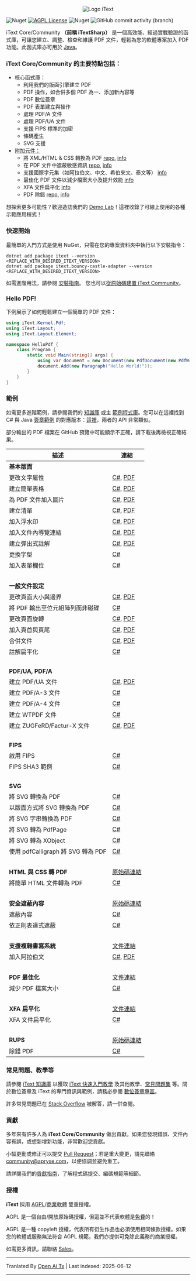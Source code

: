 <p align="center">
    <img src="https://raw.githubusercontent.com/itext/itext-dotnet/develop/assets/iText_Logo_Small.png" alt="Logo iText">
</p>

![Nuget](https://img.shields.io/nuget/v/itext7)
[![AGPL License](https://img.shields.io/badge/license-AGPL-blue.svg)](https://github.com/itext/itext7/blob/master/LICENSE.md)
![Nuget](https://img.shields.io/nuget/dt/itext7)
![GitHub commit activity (branch)](https://img.shields.io/github/commit-activity/m/itext/itext7-dotnet)

iText Core/Community **（前稱 iTextSharp）** 是一個高效能、經過實戰驗證的函式庫，可讓您建立、調整、檢查和維護 PDF 文件，輕鬆為您的軟體專案加入 PDF 功能。此函式庫亦可用於 [Java](https://github.com/itext/itext7)。

### iText Core/Community 的主要特點包括：

* 核心函式庫：
    * 利用我們的版面引擎建立 PDF
    * PDF 操作，如合併多個 PDF 為一、添加新內容等
    * PDF 數位簽章
    * PDF 表單建立與操作
    * 處理 PDF/A 文件
    * 處理 PDF/UA 文件
    * 支援 FIPS 標準的加密
    * 條碼產生
    * SVG 支援
* [附加元件：][all products]
    * 將 XML/HTML & CSS 轉換為 PDF [repo][pdfhtml], [info][pdfhtmlproduct]
    * 在 PDF 文件中遮蔽敏感資訊 [repo][pdfsweep], [info][pdfsweepproduct]
    * 支援國際字元集（如阿拉伯文、中文、希伯來文、泰文等） [info][calligraph]
    * 最佳化 PDF 文件以減少檔案大小及提升效能 [info][optimizer]
    * XFA 文件扁平化 [info][xfa]
    * PDF 除錯 [repo][rups], [info][rupsproduct]

想探索更多可能性？歡迎造訪我們的 [Demo Lab](https://itextpdf.com/demos)！這裡收錄了可線上使用的各種示範應用程式！

### 快速開始

最簡單的入門方式是使用 NuGet，只需在您的專案資料夾中執行以下安裝指令：

```shell
dotnet add package itext --version <REPLACE_WITH_DESIRED_ITEXT_VERSION>
dotnet add package itext.bouncy-castle-adapter --version <REPLACE_WITH_DESIRED_ITEXT_VERSION>
```

如需進階用法，請參閱
[安裝指南](https://kb.itextpdf.com/home/it7kb/installation-guidelines)。
您也可以[從原始碼建置 iText Community][building]。

### Hello PDF!

下例展示了如何輕鬆建立一個簡單的 PDF 文件：

```csharp
using iText.Kernel.Pdf;
using iText.Layout;
using iText.Layout.Element;

namespace HelloPdf {
    class Program {
        static void Main(string[] args) {
            using var document = new Document(new PdfDocument(new PdfWriter("helloworld-pdf.pdf")));
            document.Add(new Paragraph("Hello World!"));
        }
    }
}
```

### 範例

如需更多進階範例，請參閱我們的 [知識庫](https://kb.itextpdf.com/home/it7kb/examples) 或主 [範例程式庫](https://github.com/itext/i7ns-samples)。您可以在這裡找到 C# 與 Java [簽章範例](https://github.com/itext/i7js-signing-examples) 的對應版本：[這裡](https://github.com/itext/itext-publications-samples-dotnet/tree/develop/itext/itext.publications)，兩者的 API 非常類似。

部分輸出的 PDF 檔案在 GitHub 預覽中可能顯示不正確，請下載後再檢視正確結果。

| 描述                                      | 連結                                                                                                                                                                                                                                                                                                   |
|--------------------------------------------|--------------------------------------------------------------------------------------------------------------------------------------------------------------------------------------------------------------------------------------------------------------------------------------------------------|
| **基本版面**                               |                                                                                                                                                                                                                                                                                                        |
| 更改文字屬性                               | [C#](https://github.com/itext/itext-publications-samples-dotnet/blob/master/itext/itext.samples/itext/samples/sandbox/layout/ParagraphTextWithStyle.cs), [PDF](https://github.com/itext/itext-publications-samples-dotnet/blob/master/itext/itext.samples/cmpfiles/sandbox/layout/cmp_paragraphTextWithStyle.pdf)                                |
| 建立簡單表格                               | [C#](https://github.com/itext/itext-publications-samples-dotnet/blob/master/itext/itext.samples/itext/samples/sandbox/tables/SimpleTable9.cs),  [PDF](https://github.com/itext/itext-publications-samples-dotnet/blob/master/itext/itext.samples/cmpfiles/sandbox/tables/cmp_simple_table9.pdf)                                                  |
| 為 PDF 文件加入圖片                        | [C#](https://github.com/itext/itext-publications-samples-dotnet/blob/master/itext/itext.samples/itext/samples/sandbox/images/MultipleImages.cs), [PDF](https://github.com/itext/itext-publications-samples-dotnet/blob/master/itext/itext.samples/cmpfiles/sandbox/images/cmp_multiple_images.pdf)                                               |
| 建立清單                                   | [C#](https://github.com/itext/itext-publications-samples-dotnet/blob/master/itext/itext.samples/itext/samples/sandbox/objects/NestedLists.cs), [PDF](https://github.com/itext/itext-publications-samples-dotnet/blob/master/itext/itext.samples/cmpfiles/sandbox/objects/cmp_nested_list.pdf)                                                    |                                                                                                                                                                                                      
| 加入浮水印                                 | [C#](https://github.com/itext/itext-publications-samples-dotnet/blob/master/itext/itext.samples/itext/samples/sandbox/events/Watermarking.cs),  [PDF](https://github.com/itext/itext-publications-samples-dotnet/blob/master/itext/itext.samples/cmpfiles/sandbox/events/cmp_watermarkings.pdf)                                                  |
| 加入文件內導覽連結                         | [C#](https://github.com/itext/itext-publications-samples-dotnet/blob/master/itext/itext.samples/itext/samples/sandbox/annotations/AddLinkAnnotation5.cs),  [PDF](https://github.com/itext/itext-publications-samples-dotnet/blob/master/itext/itext.samples/cmpfiles/sandbox/annotations/cmp_add_link_annotation5.pdf)                           |
| 建立彈出式註解                             | [C#](https://github.com/itext/itext-publications-samples-dotnet/blob/master/itext/itext.samples/itext/samples/sandbox/annotations/MovePopup.cs),  [PDF](https://github.com/itext/itext-publications-samples-dotnet/blob/master/itext/itext.samples/cmpfiles/sandbox/annotations/cmp_move_popup.pdf)                                              |
| 更換字型                                   | [C#](https://github.com/itext/itext-publications-samples-dotnet/blob/master/itext/itext.samples/itext/samples/sandbox/layout/ParagraphTextWithStyle.cs)                                                                                                                                                                     |
| 加入表單欄位                               | [C#](https://kb.itextpdf.com/home/it7kb/examples/forms-in-itext-core-8-0-0)                                                                                                                                                                                                                            |
 <br>                                       |                                                                                                                                                                                                                                                                                                        |
| **一般文件設定**                           |                                                                                                                                                                                                                                                                                                        |
| 更改頁面大小與邊界                         | [C#](https://github.com/itext/itext-publications-samples-dotnet/blob/master/itext/itext.samples/itext/samples/sandbox/layout/PageSizeAndMargins.cs),  [PDF](https://github.com/itext/itext-publications-samples-dotnet/blob/master/itext/itext.samples/cmpfiles/sandbox/layout/cmp_pageSizeAndMargins.pdf)                                       |
| 將 PDF 輸出至位元組陣列而非磁碟           | [C#](https://stackoverflow.com/a/67411657/10015628)                                                                                                                                                                                                                                                    |
| 更改頁面旋轉                               | [C#](https://github.com/itext/itext-publications-samples-dotnet/blob/master/itext/itext.samples/itext/samples/sandbox/events/PageRotation.cs),  [PDF](https://github.com/itext/itext-publications-samples-dotnet/blob/master/itext/itext.samples/cmpfiles/sandbox/events/cmp_page_rotation.pdf)                                                  |
| 加入頁首與頁尾                             | [C#](https://github.com/itext/itext-publications-samples-dotnet/blob/master/itext/itext.samples/itext/samples/sandbox/events/TextFooter.cs),  [PDF](https://github.com/itext/itext-publications-samples-dotnet/blob/master/itext/itext.samples/cmpfiles/sandbox/events/cmp_text_footer.pdf)                                                      |
| 合併文件                                   | [C#](https://github.com/itext/itext-publications-samples-dotnet/blob/master/itext/itext.samples/itext/samples/sandbox/merge/AddCover1.cs),  [PDF](https://github.com/itext/itext-publications-samples-dotnet/blob/master/itext/itext.samples/cmpfiles/sandbox/merge/cmp_add_cover.pdf)                                                           |
| 註解扁平化                                 | [C#](https://kb.itextpdf.com/home/it7kb/examples/high-level-annotation-flattening)                                                                                                                                                                                                                     |
| <br>                                       |                                                                                                                                                                                                                                                                                                        |
| **PDF/UA, PDF/A**                          |                                                                                                                                                                                                                                                                                                        |
| 建立 PDF/UA 文件                           | [C#](https://github.com/itext/itext-publications-samples-dotnet/blob/master/itext/itext.samples/itext/samples/sandbox/pdfua/PdfUA.cs),  [PDF](https://github.com/itext/itext-publications-samples-dotnet/blob/master/itext/itext.samples/cmpfiles/sandbox/pdfua/cmp_pdf_ua.pdf)                                                                  |
| 建立 PDF/A-3 文件                          | [C#](https://github.com/itext/itext-publications-samples-dotnet/blob/master/itext/itext.samples/itext/samples/sandbox/pdfa/PdfA3.cs)                                                                                                                                                                                        |
| 建立 PDF/A-4 文件                          | [C#](https://github.com/itext/itext-publications-samples-dotnet/blob/master/itext/itext.samples/itext/samples/sandbox/pdfa/PdfA4.cs)                                                                                                                                                                   |
| 建立 WTPDF 文件                            | [C#](https://github.com/itext/itext-publications-samples-dotnet/blob/master/itext/itext.samples/itext/samples/sandbox/pdfua/Wtpdf.cs)                                                                                                                                                                  |
| 建立 ZUGFeRD/Factur-X 文件                 | [C#](https://github.com/itext/itext-publications-samples-dotnet/blob/master/itext/itext.samples/itext/samples/sandbox/zugferd/BasicSample.cs), [PDF](https://github.com/itext/itext-publications-samples-dotnet/blob/master/itext/itext.samples/cmpfiles/sandbox/zugferd/cmp_invoice_with_zugferd.pdf) |
| <br>                                       |                                                                                                                                                                                                                                                                                                        |
| **FIPS**                                   |                                                                                                                                                                                                                                                                                                        |
| 啟用 FIPS                                  | [C#](https://kb.itextpdf.com/home/it7kb/releases/release-itext-core-8-0-0/breaking-changes-for-itext-core-8-0-0/bouncy-castle-changes)                                                                                                                                                                 |
| FIPS SHA3 範例                             | [C#](https://kb.itextpdf.com/home/it7kb/examples/fips-sha3-examples-for-itext-core-8-0-0)                                                                                                                                                                                                              |
| <br>                                       |                                                                                                                                                                                                                                                                                                        |
| **SVG**                                    |                                                                                                                                                                                                                                                                                                        |
| 將 SVG 轉換為 PDF                          | [C#](https://github.com/itext/itext-publications-samples-dotnet/blob/master/itext/itext.samples/itext/samples/sandbox/svg/ConvertSvgToPdf.cs)                                                                                                                                                        |
| 以版面方式將 SVG 轉換為 PDF                | [C#](https://github.com/itext/itext-publications-samples-dotnet/blob/master/itext/itext.samples/itext/samples/sandbox/svg/ConvertSvgToLayoutImage.cs)                                                                                                                                                |
| 將 SVG 字串轉換為 PDF                      | [C#](https://github.com/itext/itext-publications-samples-dotnet/blob/master/itext/itext.samples/itext/samples/sandbox/svg/ConvertSvgStringToPdf.cs)                                                                                                                                                  |
| 將 SVG 轉為 PdfPage                        | [C#](https://github.com/itext/itext-publications-samples-dotnet/blob/master/itext/itext.samples/itext/samples/sandbox/svg/ConvertSvgToPdfPage.cs)                                                                                                                                                    |
| 將 SVG 轉為 XObject                        | [C#](https://github.com/itext/itext-publications-samples-dotnet/blob/master/itext/itext.samples/itext/samples/sandbox/svg/ConvertSvgToXObject.cs)                                                                                                                                                    |
| 使用 pdfCalligraph 將 SVG 轉為 PDF         | [C#](https://github.com/itext/itext-publications-samples-dotnet/blob/master/itext/itext.samples/itext/samples/sandbox/svg/ConvertSvgToPdfWithPdfCalligraph.cs)                                                                                                                                       |
| <br>                                       |                                                                                                                                                                                                                                                                                                        |
| **HTML 與 CSS 轉 PDF**                     | [原始碼連結](https://github.com/itext/i7j-pdfhtml)                                                                                                                                                                                                                                                   |
| 將簡單 HTML 文件轉為 PDF                   | [C#](https://kb.itextpdf.com/home/it7kb/ebooks/itext-7-converting-html-to-pdf-with-pdfhtml)                                                                                                                                                                                                            |
| <br>                                       |                                                                                                                                                                                                                                                                                                        |
| **安全遮蔽內容**                           | [原始碼連結](https://github.com/itext/i7j-pdfsweep)                                                                                                                                                                                                                                                  |
| 遮蔽內容                                   | [C#](https://kb.itextpdf.com/home/it7kb/examples/removing-content-with-pdfsweep)                                                                                                                                                                                                                       |
| 依正則表達式遮蔽                           | [C#](https://itextpdf.com/products/pdf-redaction-pdfsweep)                                                                                                                                                                                                                                             |
| <br>                                       |                                                                                                                                                                                                                                                                                                        |
| **支援複雜書寫系統**                       | [文件連結](https://itextpdf.com/products/pdfcalligraph)                                                                                                                                                                                                                                            |
| 加入阿拉伯文                               | [C#](https://github.com/itext/itext-publications-samples-dotnet/blob/master/itext/itext.samples/itext/samples/sandbox/typography/arabic/ArabicWordSpacing.cs), [PDF](https://github.com/itext/itext-publications-samples-dotnet/blob/master/itext/itext.samples/cmpfiles/sandbox/typography/cmp_ArabicWordSpacing.pdf)                           |
| <br>                                       |                                                                                                                                                                                                                                                                                                        |
| **PDF 最佳化**                             | [文件連結](https://itextpdf.com/products/compress-pdf-pdfoptimizer)                                                                                                                                                                                                                                |
| 減少 PDF 檔案大小                          | [C#](https://itextpdf.com/products/compress-pdf-pdfoptimizer)                                                                                                                                                                                                                                          |
| <br>                                       |                                                                                                                                                                                                                                                                                                        |
| **XFA 扁平化**                             | [文件連結](https://itextpdf.com/products/flatten-pdf-pdfxfa)                                                                                                                                                                                                                                       |
| XFA 文件扁平化                             | [C#](https://itextpdf.com/products/flatten-pdf-pdfxfa)                                                                                                                                                                                                                                                 |
| <br>                                       |                                                                                                                                                                                                                                                                                                        |
| **RUPS**                                   | [原始碼連結](https://github.com/itext/i7j-rups)                                                                                                                                                                                                                                                      |
| 除錯 PDF                                   | [C#](https://github.com/itext/i7j-rups/releases/latest)                                                                                                                                                                                                                                                |

### 常見問題、教學等

請參閱 [iText 知識庫](https://kb.itextpdf.com) 以獲取
[iText 快速入門教學](https://kb.itextpdf.com/home/it7kb/ebooks/itext-jump-start-tutorial-for-net) 及其他教學、[常見問題集](https://kb.itextpdf.com/home/it7kb/faq) 等。關於數位簽章及 iText 的專門資訊與範例，請務必參閱
[數位簽章專區](https://kb.itextpdf.com/home/it7kb/digital-signatures-hub)。

許多常見問題已在 [Stack Overflow](https://stackoverflow.com/questions/tagged/itext+itext7) 被解答，請一併查閱。

### 貢獻

多年來有許多人為 **iText Core/Community** 做出貢獻。如果您發現錯誤、文件內容有誤，或想新增新功能，非常歡迎您貢獻。

小幅更動或修正可以提交 [Pull Request](https://github.com/itext/itext7-dotnet/pulls)；若是重大變更，請先聯絡 community@apryse.com，以便協調並避免重工。

請詳閱我們的[貢獻指南][contributing]，了解程式碼提交、編碼規範等細節。

### 授權

**iText** 採用 [AGPL][agpl]/[商業軟體][sales] 雙重授權。

AGPL 是一個自由/開放原始碼授權，但這並不代表軟體是[免費][gratis]的！

AGPL 是一種 copyleft 授權，代表所有衍生作品也必須使用相同條款授權。如果您的軟體或服務無法符合 AGPL 規範，我們亦提供可免除此義務的商業授權。

如需更多資訊，請聯絡 [Sales]。

[agpl]: LICENSE.md

[building]: BUILDING.md

[contributing]: CONTRIBUTING.md

[layoutMd]: layout/README.md

[itext]: https://itextpdf.com/

[github]: https://github.com/itext/itext7

[latest]: https://github.com/itext/itext7/releases/latest

[sales]: https://itextpdf.com/sales

[gratis]: https://en.wikipedia.org/wiki/Gratis_versus_libre

[rups]: https://github.com/itext/i7j-rups

[pdfhtml]: https://github.com/itext/i7n-pdfhtml

[pdfsweep]: https://github.com/itext/i7n-pdfsweep

[itext7net]: https://github.com/itext/itext7-dotnet
[pdfsweepproduct]: https://itextpdf.com/products/pdf-redaction-pdfsweep

[optimizer]: https://itextpdf.com/products/compress-pdf-pdfoptimizer

[all products]: https://itextpdf.com/products

[pdfhtmlproduct]: https://itextpdf.com/products/itext-pdf-html

[xfa]: https://itextpdf.com/products/flatten-pdf-pdfxfa

[rupsproduct]: https://itextpdf.com/products/rups

[calligraph]: https://itextpdf.com/products/pdfcalligraph

---

Tranlated By [Open Ai Tx](https://github.com/OpenAiTx/OpenAiTx) | Last indexed: 2025-06-12

---